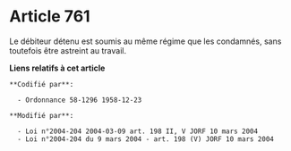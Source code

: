 # Article 761

Le débiteur détenu est soumis au même régime que les condamnés, sans toutefois être astreint au travail.

**Liens relatifs à cet article**

	**Codifié par**:

	  - Ordonnance 58-1296 1958-12-23

	**Modifié par**:

	  - Loi n°2004-204 2004-03-09 art. 198 II, V JORF 10 mars 2004
	  - Loi n°2004-204 du 9 mars 2004 - art. 198 (V) JORF 10 mars 2004
